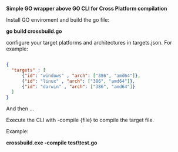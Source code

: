 **Simple GO wrapper above GO CLI for Cross Platform compilation**

Install GO enviroment and build the go file:

**go build crossbuild.go**

configure your target platforms and architectures in targets.json. For example:

```json

{
  "targets" : [
      {"id": "windows" , "arch": ["386", "amd64"]},
      {"id": "linux" , "arch": ["386", "amd64"]},
      {"id": "darwin" , "arch": ["386", "amd64"]}
  ]
}
```

And then ...

Execute the CLI with -compile {file} to compile the target file.

Example:

**crossbuild.exe -compile test\test.go**




